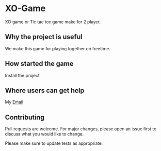 # XO-Game
XO game or Tic tac toe game make for 2 player.

## Why the project is useful
We make this game for playing together on freetime.

## How started the game
Install the project

## Where users can get help
My [Email](mailto:team14457@gmail.com)

## Contributing
Pull requests are welcome. For major changes, please open an issue first to discuss what you would like to change.

Please make sure to update tests as appropriate.
